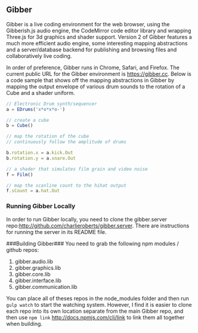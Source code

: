 ## Gibber ##
Gibber is a live coding environment for the web browser, using the Gibberish.js audio engine, the CodeMirror code editor library and wrapping Three.js for 3d graphics and shader support. Version 2 of Gibber features a much more efficient audio engine, some interesting mapping abstractions and a server/database backend for publishing and browsing files and collaboratively live coding.

In order of preference, Gibber runs in Chrome, Safari, and Firefox. The current public URL for the Gibber environment is https://gibber.cc. Below is a code sample that shows off the mapping abstractions in Gibber by mapping the output envelope of various drum sounds to the rotation of a Cube and a shader uniform.

``` javascript
// Electronic Drum synth/sequencer
a = EDrums('x*o*x*o-')

// create a cube
b = Cube()

// map the rotation of the cube
// continuously follow the amplitude of drums

b.rotation.x = a.kick.Out
b.rotation.y = a.snare.Out

// a shader that simulates film grain and video noise
f = Film()

// map the scanline count to the hihat output
f.sCount = a.hat.Out
```
### Running Gibber Locally

In order to run Gibber locally, you need to clone the gibber.server repo:<http://github.com/charlieroberts/gibber.server>. There are instructions for running the server in its README file.

###Building Gibber###
You need to grab the following npm modules / github repos:

1. gibber.audio.lib
2. gibber.graphics.lib
3. gibber.core.lib
4. gibber.interface.lib
5. gibber.communication.lib

You can place all of theses repos in the node_modules folder and then run `gulp watch` to start the watching system. However, I find it is easier to clone each repo into its own location separate from the main Gibber repo, and then use `npm link` <http://docs.npmjs.com/cli/link> to link them all together when building. 


